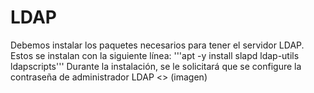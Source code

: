 # LDAP
Debemos instalar los paquetes necesarios para tener el servidor LDAP. Estos se instalan con la siguiente línea:
'''apt -y install slapd ldap-utils ldapscripts'''
Durante la instalación, se le solicitará que se configure la contraseña de administrador LDAP
 <> (imagen)
